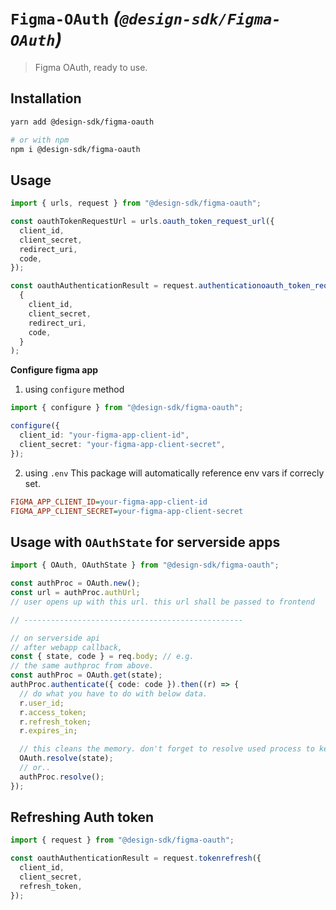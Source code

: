# `Figma-OAuth` _(`@design-sdk/Figma-OAuth`)_

> Figma OAuth, ready to use.

## Installation

```sh
yarn add @design-sdk/figma-oauth

# or with npm
npm i @design-sdk/figma-oauth
```

## Usage

```ts
import { urls, request } from "@design-sdk/figma-oauth";

const oauthTokenRequestUrl = urls.oauth_token_request_url({
  client_id,
  client_secret,
  redirect_uri,
  code,
});

const oauthAuthenticationResult = request.authenticationoauth_token_request_url(
  {
    client_id,
    client_secret,
    redirect_uri,
    code,
  }
);
```

**Configure figma app**

1. using `configure` method

```ts
import { configure } from "@design-sdk/figma-oauth";

configure({
  client_id: "your-figma-app-client-id",
  client_secret: "your-figma-app-client-secret",
});
```

2. using `.env`
   This package will automatically reference env vars if correcly set.

```cfg
FIGMA_APP_CLIENT_ID=your-figma-app-client-id
FIGMA_APP_CLIENT_SECRET=your-figma-app-client-secret
```

## Usage with `OAuthState` for serverside apps

```ts
import { OAuth, OAuthState } from "@design-sdk/figma-oauth";

const authProc = OAuth.new();
const url = authProc.authUrl;
// user opens up with this url. this url shall be passed to frontend

// -------------------------------------------------

// on serverside api
// after webapp callback,
const { state, code } = req.body; // e.g.
// the same authproc from above.
const authProc = OAuth.get(state);
authProc.authenticate({ code: code }).then((r) => {
  // do what you have to do with below data.
  r.user_id;
  r.access_token;
  r.refresh_token;
  r.expires_in;

  // this cleans the memory. don't forget to resolve used process to keep things clean.
  OAuth.resolve(state);
  // or..
  authProc.resolve();
});
```

## Refreshing Auth token

```ts
import { request } from "@design-sdk/figma-oauth";

const oauthAuthenticationResult = request.tokenrefresh({
  client_id,
  client_secret,
  refresh_token,
});
```
